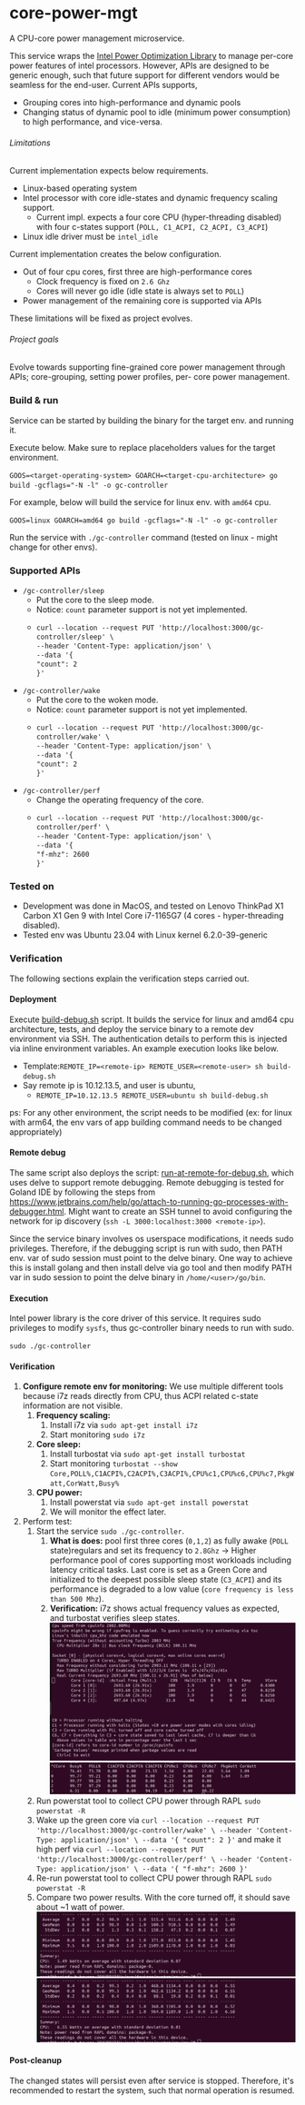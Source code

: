 # core-power-mgt

A CPU-core power management microservice.

This service wraps the [Intel Power Optimization Library](https://github.com/intel/power-optimization-library) to 
manage per-core power features of intel processors. However, APIs are designed to be generic enough, such that future
support for different vendors would be seamless for the end-user. Current APIs supports,

- Grouping cores into high-performance and dynamic pools
- Changing status of dynamic pool to idle (minimum power consumption) to high performance, and vice-versa.

###### Limitations

Current implementation expects below requirements.

- Linux-based operating system
- Intel processor with core idle-states and dynamic frequency scaling support.
    - Current impl. expects a four core CPU (hyper-threading disabled) with four c-states support (`POLL, C1_ACPI, C2_ACPI, C3_ACPI`)
- Linux idle driver must be `intel_idle`

Current implementation creates the below configuration.
- Out of four cpu cores, first three are high-performance cores
    - Clock frequency is fixed on `2.6 Ghz`
    - Cores will never go idle (idle state is always set to `POLL`)
- Power management of the remaining core is supported via APIs

These limitations will be fixed as project evolves.

###### Project goals

Evolve towards supporting fine-grained core power management through APIs; core-grouping, setting power profiles, per-
core power management.

### Build & run

Service can be started by building the binary for the target env. and running it.

Execute below. Make sure to replace placeholders values for the target environment.

`GOOS=<target-operating-system> GOARCH=<target-cpu-architecture> go build -gcflags="-N -l" -o gc-controller`

For example, below will build the service for linux env. with `amd64` cpu.

`GOOS=linux GOARCH=amd64 go build -gcflags="-N -l" -o gc-controller`

Run the service with `./gc-controller` command (tested on linux - might change for other envs).

### Supported APIs

- `/gc-controller/sleep`
    - Put the core to the sleep mode. 
    - Notice: `count` parameter support is not yet implemented.
    - ```
      curl --location --request PUT 'http://localhost:3000/gc-controller/sleep' \
      --header 'Content-Type: application/json' \
      --data '{
      "count": 2
      }'
      ``` 
- `/gc-controller/wake`
    - Put the core to the woken mode.
    - Notice: `count` parameter support is not yet implemented.
    - ```
      curl --location --request PUT 'http://localhost:3000/gc-controller/wake' \
      --header 'Content-Type: application/json' \
      --data '{
      "count": 2
      }'
      ```
- `/gc-controller/perf`
    - Change the operating frequency of the core.
    - ```
      curl --location --request PUT 'http://localhost:3000/gc-controller/perf' \
      --header 'Content-Type: application/json' \
      --data '{
      "f-mhz": 2600
      }'
      ```

### Tested on
- Development was done in MacOS, and tested on Lenovo ThinkPad X1 Carbon X1 Gen 9 with Intel Core i7-1165G7
  (4 cores - hyper-threading disabled).
- Tested env was Ubuntu 23.04 with Linux kernel 6.2.0-39-generic

### Verification

The following sections explain the verification steps carried out.

#### Deployment

Execute [build-debug.sh](../build-debug.sh) script. It builds the service for linux and amd64 cpu architecture, tests,
and deploy the service binary to a remote dev
environment via SSH. The authentication details to perform this is injected via inline environment variables. An
example execution looks like below.

- Template:`REMOTE_IP=<remote-ip> REMOTE_USER=<remote-user> sh build-debug.sh`
- Say remote ip is 10.12.13.5, and user is ubuntu,
    - `REMOTE_IP=10.12.13.5 REMOTE_USER=ubuntu sh build-debug.sh`

ps: For any other environment, the script needs to be modified (ex: for linux with arm64, the
env vars of app building command needs to be changed appropriately)

#### Remote debug

The same script also deploys the script: [run-at-remote-for-debug.sh](../run-at-remote-for-debug.sh), which
uses delve to support remote debugging. Remote debugging is tested for Goland IDE by following the steps from
https://www.jetbrains.com/help/go/attach-to-running-go-processes-with-debugger.html. Might want to create an SSH tunnel
to avoid configuring the network for ip discovery (`ssh -L 3000:localhost:3000 <remote-ip>`).

Since the service binary involves os userspace modifications, it needs sudo privileges. Therefore, if the debugging
script is run with sudo, then PATH env. var of sudo session must point to the delve binary. One way to achieve this is
install golang and then install delve via go tool and then modify PATH var in sudo session to point the delve binary
in `/home/<user>/go/bin`.

#### Execution

Intel power library is the core driver of this service. It requires sudo privileges to modify `sysfs`, thus gc-controller
binary needs to run with sudo.

`sudo ./gc-controller`

#### Verification

1. **Configure remote env for monitoring:** We use multiple different tools because i7z reads directly from CPU, thus ACPI related c-state
   information are not visible.
    1. **Frequency scaling:**
        1. Install i7z via `sudo apt-get install i7z`
        2. Start monitoring `sudo i7z`
    2. **Core sleep:**
        1. Install turbostat via `sudo apt-get install turbostat`
        2. Start monitoring `turbostat --show Core,POLL%,C1ACPI%,C2ACPI%,C3ACPI%,CPU%c1,CPU%c6,CPU%c7,PkgWatt,CorWatt,Busy%`
    3. **CPU power:**
        1. Install powerstat via `sudo apt-get install powerstat`
        2. We will monitor the effect later.
2. Perform test:
    1. Start the service `sudo ./gc-controller`.
        1. **What is does:** pool first three cores (`0,1,2`) as fully awake (`POLL` state)regulars and set its frequency to `2.8Ghz` -> Higher
           performance pool of cores supporting most workloads including latency critical tasks. Last core is set as a
           Green Core and initialized to the deepest possible sleep state (`C3_ACPI`) and its performance is degraded to
           a low value (`core frequency is less than 500 Mhz`).
        2. **Verification:** i7z shows actual frequency values as expected, and turbostat verifies sleep states.
           ![perf-states-verification.png](docs/perf-states-verification.png)
           ![c-states-verification.png](docs/c-states-verification.png)
    2. Run powerstat tool to collect CPU power through RAPL `sudo powerstat -R`
    3. Wake up the green core via `curl --location --request PUT 'http://localhost:3000/gc-controller/wake' \
       --header 'Content-Type: application/json' \
       --data '{
       "count": 2
       }'` and make it high perf via `curl --location --request PUT 'http://localhost:3000/gc-controller/perf' \
       --header 'Content-Type: application/json' \
       --data '{
       "f-mhz": 2600
       }'`
    4. Re-run powerstat tool to collect CPU power through RAPL `sudo powerstat -R`
    5. Compare two power results. With the core turned off, it should save about ~1 watt of power.
       ![power-verification-pre.png](docs/power-verification-pre.png)
       ![power-verification-post.png](docs/power-verification-post.png)
#### Post-cleanup

The changed states will persist even after service is stopped. Therefore, it's recommended to restart the system, such
that normal operation is resumed.

